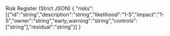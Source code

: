 Risk Register (Strict JSON)
{
  "risks":[{"id":"string","description":"string","likelihood":"1-5","impact":"1-5","owner":"string","early_warning":"string","controls":["string"],"residual":"string"}]
}
